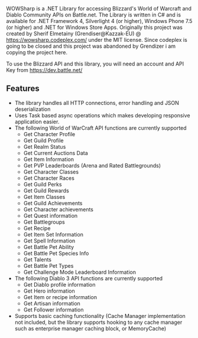 WOWSharp is a .NET Library for accessing Blizzard's World of Warcraft and Diablo Community APIs on Battle.net.
The Library is written in C# and is available for .NET Framework 4, Silverlight 4 (or higher), Windows Phone 7.5 (or higher) and .NET for Windows Store Apps.
Originally this project was created by Sherif Elmetainy (Grendiser@Kazzak-EU) @ https://wowsharp.codeplex.com/ under the MIT license.
Since codeplex is going to be closed and this project was abandoned by Grendizer i am copying the project here.

To use the Blizzard API and this library, you will need an account and API Key from https://dev.battle.net/

## Features

* The library handles all HTTP connections, error handling and JSON deserialization
* Uses Task based async operations which makes developing responsive application easier.
* The following World of WarCraft API functions are currently supported
    * Get Character Profile
    * Get Guild Profile
    * Get Realm Status
    * Get Current Auctions Data
    * Get Item Information
    * Get PVP Leaderboards (Arena and Rated Battlegrounds)
    * Get Character Classes
    * Get Character Races
    * Get Guild Perks
    * Get Guild Rewards
    * Get Item Classes
    * Get Guild Achievements
    * Get Character achievements
    * Get Quest information
    * Get Battlegroups
    * Get Recipe
    * Get Item Set Information
    * Get Spell Information
    * Get Battle Pet Ability
    * Get Battle Pet Species Info
    * Get Talents
    * Get Battle Pet Types
    * Get Challenge Mode Leaderboard Information
* The following Diablo 3 API functions are currently supported
    * Get Diablo profile information
    * Get Hero information
    * Get Item or recipe information
    * Get Artisan information
    * Get Follower information
* Supports basic caching functionality (Cache Manager implementation not included, but the library supports hooking to any cache manager such as enterprise manager caching block, or MemoryCache)
